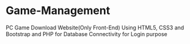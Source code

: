 # Game-Management
PC Game Download Website(Only Front-End)
Using HTML5, CSS3 and Bootstrap and PHP for Database Connectivity for Login purpose
